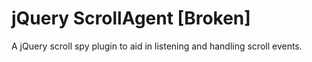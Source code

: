 jQuery ScrollAgent [Broken]
==================

A jQuery scroll spy plugin to aid in listening and handling scroll events.

